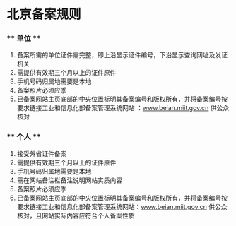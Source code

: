 # 北京备案规则

<!-- tabs:start -->

### ** 单位 **

1. 备案所需的单位证件需完整，即上沿显示证件编号，下沿显示查询网址及发证机关 
2. 需提供有效期三个月以上的证件原件
3. 手机号码归属地需要是本地                                                                                                       
4. 备案照片必须应季
5. 已备案网站主页底部的中央位置标明其备案编号和版权所有，并将备案编号按要求链接工业和信息化部备案管理系统网站 ：www.beian.miit.gov.cn 供公众核对

### ** 个人 **

1. 接受外省证件备案                                                                                          
2. 需提供有效期三个月以上的证件原件                                                                                                 
3. 手机号码归属地需要是本地                                                                                                       
4. 需在网站备注栏备注说明网站实质内容                                                                                     
5. 备案照片必须应季                                                                                              
6. 已备案网站主页底部的中央位置标明其备案编号和版权所有，并将备案编号按要求链接工业和信息化部备案管理系统网站：www.beian.miit.gov.cn 供公众核对，且网站实际内容应符合个人备案性质  

  <!-- tabs:end -->


